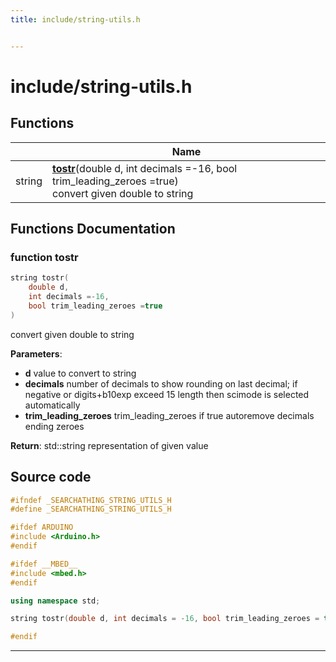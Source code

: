 ```yaml
---
title: include/string-utils.h


---
```


# include/string-utils.h












## Functions

|                | Name           |
| -------------- | -------------- |
| string | **[tostr](https://github.com/devel0/iot-utils/tree/main/data/api/Files/string-utils_8h.md#function-tostr)**(double d, int decimals =-16, bool trim_leading_zeroes =true) <br>convert given double to string  |








## Functions Documentation

### function tostr

```cpp
string tostr(
    double d,
    int decimals =-16,
    bool trim_leading_zeroes =true
)
```

convert given double to string 

**Parameters**: 

  * **d** value to convert to string 
  * **decimals** number of decimals to show rounding on last decimal; if negative or digits+b10exp exceed 15 length then scimode is selected automatically 
  * **trim_leading_zeroes** trim_leading_zeroes if true autoremove decimals ending zeroes 







**Return**: std::string representation of given value 

























## Source code

```cpp
#ifndef _SEARCHATHING_STRING_UTILS_H
#define _SEARCHATHING_STRING_UTILS_H

#ifdef ARDUINO
#include <Arduino.h>
#endif

#ifdef __MBED__
#include <mbed.h>
#endif

using namespace std;

string tostr(double d, int decimals = -16, bool trim_leading_zeroes = true);

#endif
```


-------------------------------


